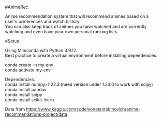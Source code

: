 #AnimeRec

Anime recommendation system that will recommend animes based on a user's preferences and watch history.\
You can also keep track of animes you have watched and are currently watching and even have your own personal ranking lists.


#Setup

Using Miniconda with Python 3.9.12.\
Best practice to create a virtual environment before installing dependencies.

conda create -n my-env\
conda activate my-env

Dependencies:\
conda install numpy=1.22.3 (need version under 1.23.0 to work with scipy)\
conda install pandas\
conda install scipy\
conda install scikit-learn

Data from https://www.kaggle.com/code/yonatanrabinovich/anime-recommendations-project/data

